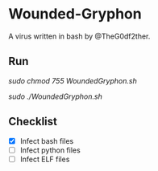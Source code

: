 # Wounded-Gryphon

A virus written in bash by @TheG0df2ther.

## Run

*sudo chmod 755 WoundedGryphon.sh*

*sudo ./WoundedGryphon.sh*

## Checklist

* [x] Infect bash files
* [ ] Infect python files
* [ ] Infect ELF files
